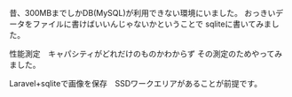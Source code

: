 昔、300MBまでしかDB(MySQL)が利用できない環境にいました。
おっきいデータをファイルに書けばいいんじゃないかということで
sqliteに書いてみました。

性能測定　キャパシティがどれだけのものかわからず
その測定のためやってみました。

Laravel+sqliteで画像を保存　SSDワークエリアがあることが前提です。